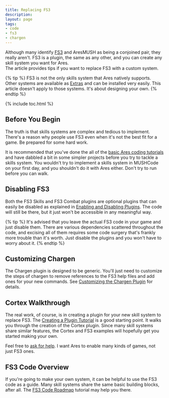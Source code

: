 ```yaml
---
title: Replacing FS3
description: 
layout: page
tags:
- code
- fs3
- chargen
---
```


Although many identify [FS3](/fs3) and AresMUSH as being a conjoined pair, they really aren't.  FS3 is a plugin, the same as any other, and you can create any skill system you want for Ares.   
The article provides tips if you want to replace FS3 with a custom system.

{% tip %} 
FS3 is not the only skills system that Ares natively supports.  Other systems are available as [Extras](/tutorials/code/extras.html) and can be installed very easily.  This article doesn't apply to those systems.  It's about designing your own.
{% endtip %}

{% include toc.html %}

## Before You Begin

The truth is that skills systems are complex and tedious to implement.  There's a reason why people use FS3 even when it's not the best fit for a game.  Be prepared for some hard work.

It is recommended that you've done the all of the [basic Ares coding tutorials](/tutorials/code) and have dabbled a bit in some simpler projects before you try to tackle a skills system.  You wouldn't try to implement a skills system in MUSHCode on your first day, and you shouldn't do it with Ares either.  Don't try to run before you can walk.

## Disabling FS3

Both the FS3 Skills and FS3 Combat plugins are optional plugins that can easily be disabled as explained in [Enabling and Disabling Plugins](/tutorials/config/plugins.html).  The code will still be there, but it just won't be accessible in any meaningful way.

{% tip %} 
It's advised that you leave the actual FS3 code in your game and just disable them.  There are various dependencies scattered throughout the code, and excising all of them requires some code surgery that's frankly more trouble than it's worth.  Just disable the plugins and you won't have to worry about it.
{% endtip %}

## Customizing Chargen

The Chargen plugin is designed to be generic.  You'll just need to customize the steps of chargen to remove references to the FS3 help files and add ones for your new commands.  See [Customizing the Chargen Plugin](/tutorials/config/chargen.html) for details.

## Cortex Walkthrough

The real work, of course, is in creating a plugin for your new skill system to replace FS3.  The [Creating a Plugin Tutorial](/tutorials/code/create-plugin) is a good starting point.  It walks you through the creation of the Cortex plugin.  Since many skill systems share similar features, the Cortex and FS3 examples will hopefully get you started making your own.

Feel free to [ask for help](/feedback.html).  I want Ares to enable many kinds of games, not just FS3 ones.

## FS3 Code Overview

If you're going to make your own system, it can be helpful to use the FS3 code as a guide.  Many skill systems share the same basic building blocks, after all.   The [FS3 Code Roadmap](/tutorials/code/fs3-roadmap.html) tutorial may help you there.
